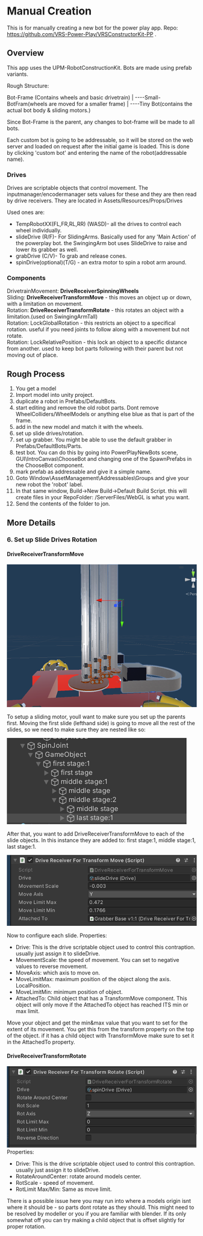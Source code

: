 # Manual Creation

This is for manually creating a new bot for the power play app. Repo: https://github.com/VRS-Power-Play/VRSConstructorKit-PP .

## Overview

This app uses the UPM-RobotConstructionKit. Bots are made using prefab variants.

Rough Structure:

Bot-Frame (Contains wheels and basic drivetrain)
|
----Small-BotFram(wheels are moved for a smaller frame)
    |
    ----Tiny Bot(contains the actual bot body & sliding motors.)
    
Since Bot-Frame is the parent, any changes to bot-frame will be made to all bots.

Each custom bot is going to be addressable, so it will be stored on the web server and loaded on request after the initial game is loaded. 
This is done by clicking 'custom bot' and entering the name of the robot(addressable name).

### Drives

Drives are scriptable objects that control movement. The inputmanager/encodermanager sets values for these and they are then read by drive receivers.
They are located in Assets/Resources/Props/Drives

Used ones are:
- TempRobotXX(FL,FR,RL,RR) (WASD)- all the drives to control each wheel individually.
- slideDrive (R/F)- For SlidingArms. Basically used for any 'Main Action' of the powerplay bot. the SwingingArm bot uses SlideDrive to raise and lower its grabber as well.
- grabDrive (C/V)- To grab and release cones.
- spinDrive(optional)(T/G) - an extra motor to spin a robot arm around.

### Components
DrivetrainMovement: **DriveReceiverSpinningWheels**<br/>
Sliding: **DriveReceiverTransformMove** - this moves an object up or down, with a limitation on movement. <br/>
Rotation: **DriveReceiverTransformRotate** - this rotates an object with a limitation.(used on SwingingArmTall)<br/>
Rotation: LockGlobalRotation - this restricts an object to a specifical rotation. useful if you need joints to follow along with a movement but not rotate.<br/>
Rotation: LockRelativePosition - this lock an object to a specific distance from another. used to keep bot parts following with their parent but not moving out of place.<br/>

## Rough Process

1. You get a model
2. Import model into unity project.
3. duplicate a robot in Prefabs/DefaultBots.
4. start editing and remove the old robot parts. Dont remove WheelColliders/WheelModels or anything else blue as that is part of the frame.
5. add in the new model and match it with the wheels.
6. set up slide drives/rotation.
7. set up grabber. You might be able to use the default grabber in Prefabs/DefaultBots/Parts.
8. test bot. You can do this by going into PowerPlayNewBots scene, GUI\IntroCanvas\ChooseBot and changing one of the SpawnPrefabs in the ChooseBot component.
9. mark prefab as addressable and give it a simple name.
10. Goto Window\AssetManagement\Addressables\Groups and give your new robot the 'robot' label.
11. In that same window, Build->New Build->Default Build Script. this will create files in your RepoFolder: /ServerFiles/WebGL is what you want.
12. Send the contents of the folder to jon.

## More Details

### 6. Set up Slide Drives Rotation

#### DriveReceiverTransformMove

![](Images/BotCreation/RobotSlides.png)

To setup a sliding motor, youll want to make sure you set up the parents first. Moving the first slide (lefthand side) is going to move all the rest of the slides, so we need to make sure they are nested like so:

![](Images/BotCreation/parenting.png)

After that, you want to add DriveReceiverTransformMove to each of the slide objects. In this instance they are added to:
first stage:1, middle stage:1, last stage:1.

![](Images/BotCreation/TransformMove.png)

Now to configure each slide. 
Properties:
- Drive: This is the drive scriptable object used to control this contraption. usually just assign it to slideDrive.
- MovementScale: the speed of movement. You can set to negative values to reverse movement.
- MoveAxis: which axis to move on.
- MoveLimitMax: maximum position of the object along the axis. LocalPosition.
- MoveLimitMin: minimum position of object.
- AttachedTo: Child object that has a TransformMove component. This object will only move if the AttachedTo object has reached ITS min or max limit.

Move your object and get the min&max value that you want to set for the extent of its movement. You get this from the transform property on the top of the object.
if it has a child object with TransformMove make sure to set it in the AttachedTo property.

#### DriveReceiverTransformRotate

![](Images/BotCreation/TransformRotate.png)
Properties:
- Drive: This is the drive scriptable object used to control this contraption. usually just assign it to slideDrive.
- RotateAroundCenter: rotate around models center.
- RotScale - speed of movement.
- RotLimit Max/Min: Same as move limit.

There is a possible issue here you may run into where a models origin isnt where it should be - so parts dont rotate as they should. This might need to be resolved by modeller or you if you are familiar with blender. If its only somewhat off you can try making a child object that is offset slightly for proper rotation.


